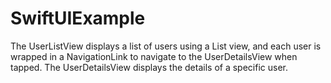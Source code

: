 # SwiftUIExample
The UserListView displays a list of users using a List view, and each user is wrapped in a NavigationLink to navigate to the UserDetailsView when tapped. The UserDetailsView displays the details of a specific user.
